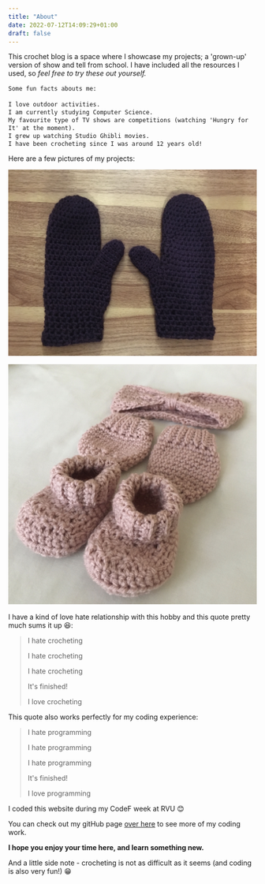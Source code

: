 ```yaml
---
title: "About"
date: 2022-07-12T14:09:29+01:00
draft: false
---
```



This crochet blog is a space where I showcase my projects; a 'grown-up' version of show and tell from school. I have included all the resources I used, so *feel free to try these out yourself.*

```
Some fun facts abouts me:

I love outdoor activities.
I am currently studying Computer Science.
My favourite type of TV shows are competitions (watching 'Hungry for It' at the moment). 
I grew up watching Studio Ghibli movies.
I have been crocheting since I was around 12 years old!
```

Here are a few pictures of my projects:

![mittens](mittens.JPG)

![babyset1](babyset1.JPG)

I have a kind of love hate relationship with this hobby and this quote pretty much sums it up 😆:

> I hate crocheting
>
> I hate crocheting
>
> I hate crocheting
>
> It's finished!
>
> I love crocheting

This quote also works perfectly for my coding experience:

> I hate programming
>
> I hate programming
>
> I hate programming
>
> It's finished!
>
> I love programming


I coded this website during my CodeF week at RVU 😊 

You can check out my gitHub page [over here](https://github.com/UAliyyah) to see more of my coding work.

**I hope you enjoy your time here, and learn something new.** 

And a little side note - crocheting is not as difficult as it seems (and coding is also very fun!) 😁

